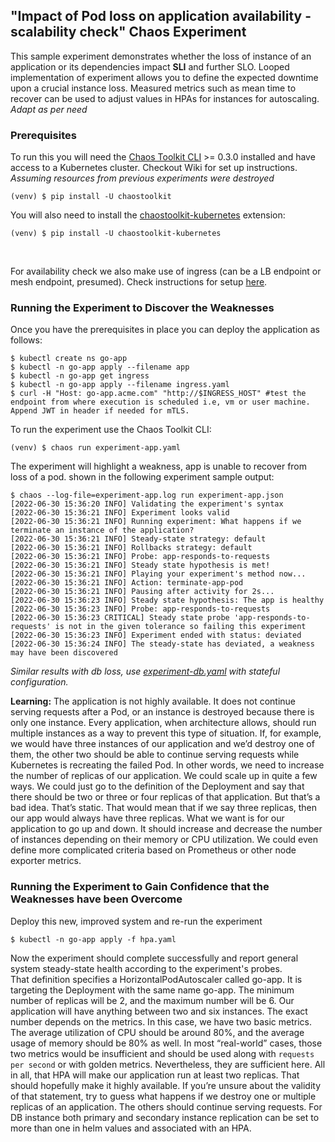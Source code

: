 ## "Impact of Pod loss on application availability - scalability check" Chaos Experiment

This sample experiment demonstrates whether the loss of instance of an application or its dependencies impact **SLI** and further SLO. Looped implementation of experiment allows you to define the expected downtime upon a crucial instance loss.
Measured metrics such as mean time to recover can be used to adjust values in HPAs for instances for autoscaling.<br>
*Adapt as per need*

### Prerequisites

To run this you will need the [Chaos Toolkit CLI][chaos-toolkit] >= 0.3.0
installed and have access to a Kubernetes cluster. Checkout Wiki for set up instructions.<br>
*Assuming resources from previous experiments were destroyed*<br>

```shell
(venv) $ pip install -U chaostoolkit
```

[chaos-toolkit]: https://github.com/chaostoolkit/chaostoolkit
[minikube]: https://kubernetes.io/docs/getting-started-guides/minikube/

You will also need to install the [chaostoolkit-kubernetes][chaosk8s] extension:

```shell
(venv) $ pip install -U chaostoolkit-kubernetes
```

[chaosk8s]: https://github.com/chaostoolkit/chaostoolkit-kubernetes

<br>

For availability check we also make use of ingress (can be a LB endpoint or mesh endpoint, presumed). Check instructions for setup [here](../../cluster-setup-multiprovider/ingress.sh).

### Running the Experiment to Discover the Weaknesses

Once you have the prerequisites in place you can deploy the application as follows:

```shell
$ kubectl create ns go-app
$ kubectl -n go-app apply --filename app
$ kubectl -n go-app get ingress
$ kubectl -n go-app apply --filename ingress.yaml
$ curl -H "Host: go-app.acme.com" "http://$INGRESS_HOST" #test the endpoint from where execution is scheduled i.e, vm or user machine. Append JWT in header if needed for mTLS.
``` 

To run the experiment use the Chaos Toolkit CLI:

```shell
(venv) $ chaos run experiment-app.yaml
```

The experiment will highlight a weakness, app is unable to recover from loss of a pod.
shown in the following experiment sample output:

```shell
$ chaos --log-file=experiment-app.log run experiment-app.json 
[2022-06-30 15:36:20 INFO] Validating the experiment's syntax
[2022-06-30 15:36:21 INFO] Experiment looks valid
[2022-06-30 15:36:21 INFO] Running experiment: What happens if we terminate an instance of the application?
[2022-06-30 15:36:21 INFO] Steady-state strategy: default
[2022-06-30 15:36:21 INFO] Rollbacks strategy: default
[2022-06-30 15:36:21 INFO] Probe: app-responds-to-requests
[2022-06-30 15:36:21 INFO] Steady state hypothesis is met!
[2022-06-30 15:36:21 INFO] Playing your experiment's method now...
[2022-06-30 15:36:21 INFO] Action: terminate-app-pod
[2022-06-30 15:36:21 INFO] Pausing after activity for 2s...
[2022-06-30 15:36:23 INFO] Steady state hypothesis: The app is healthy
[2022-06-30 15:36:23 INFO] Probe: app-responds-to-requests
[2022-06-30 15:36:23 CRITICAL] Steady state probe 'app-responds-to-requests' is not in the given tolerance so failing this experiment
[2022-06-30 15:36:23 INFO] Experiment ended with status: deviated
[2022-06-30 15:36:24 INFO] The steady-state has deviated, a weakness may have been discovered
```

*Similar results with db loss, use [experiment-db.yaml](./experiment-db.yaml) with stateful configuration.*

**Learning:** The application is not highly available. It does not continue serving requests after a Pod, or an instance is destroyed because there is only one instance. Every application, when architecture allows, should run multiple instances as a way to prevent this type of situation. If, for example, we would have three instances of our application and we’d destroy one of them, the other two should be able to continue serving requests while Kubernetes is recreating the failed Pod. In other words, we need to increase the number of replicas of our application.
We could scale up in quite a few ways. We could just go to the definition of the Deployment and say that there should be two or three or four replicas of that application. But that’s a bad idea. That’s static. That would mean that if we say three replicas, then our app would always have three replicas. What we want is for our application to go up and down. It should increase and decrease the number of instances depending on their memory or CPU utilization. We could even define more complicated criteria based on Prometheus or other node exporter metrics.


### Running the Experiment to Gain Confidence that the Weaknesses have been Overcome

Deploy this new, improved system and re-run the experiment
```shell
$ kubectl -n go-app apply -f hpa.yaml
```

Now the experiment should complete successfully and report general system
steady-state health according to the experiment's probes.
<br>
That definition specifies a HorizontalPodAutoscaler called go-app. It is targeting the Deployment with the same name go-app. The minimum number of replicas will be 2, and the maximum number will be 6. Our application will have anything between two and six instances. The exact number depends on the metrics.
In this case, we have two basic metrics. The average utilization of CPU should be around 80%, and the average usage of memory should be 80% as well. In most “real-world” cases, those two metrics would be insufficient and should be used along with `requests per second` or with golden metrics. Nevertheless, they are sufficient here.
All in all, that HPA will make our application run at least two replicas. That should hopefully make it highly available. If you’re unsure about the validity of that statement, try to guess what happens if we destroy one or multiple replicas of an application. The others should continue serving requests. For DB instance both primary and secondary instance replication can be set to more than one in helm values and associated with an HPA.